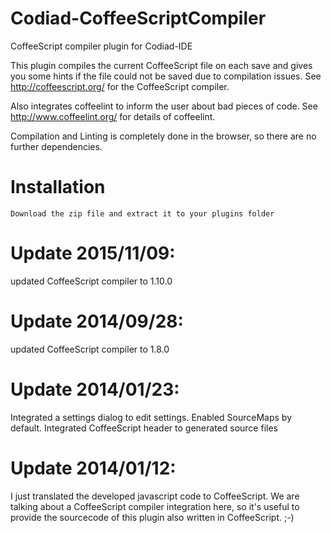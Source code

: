 Codiad-CoffeeScriptCompiler
===========================

CoffeeScript compiler plugin for Codiad-IDE

This plugin compiles the current CoffeeScript file on each save and gives you some 
hints if the file could not be saved due to compilation issues.
See http://coffeescript.org/ for the CoffeeScript compiler.

Also integrates coffeelint to inform the user about bad pieces of code.
See http://www.coffeelint.org/ for details of coffeelint.

Compilation and Linting is completely done in the browser, so there are no further dependencies.

Installation
============

	Download the zip file and extract it to your plugins folder


Update 2015/11/09:
==================
updated CoffeeScript compiler to 1.10.0

Update 2014/09/28:
==================
updated CoffeeScript compiler to 1.8.0

Update 2014/01/23:
==================

Integrated a settings dialog to edit settings.
Enabled SourceMaps by default.
Integrated CoffeeScript header to generated source files

Update 2014/01/12:
==================

I just translated the developed javascript code to CoffeeScript.
We are talking about a CoffeeScript compiler integration here, 
so it's useful to provide the sourcecode of this plugin also written in CoffeeScript. ;-)
